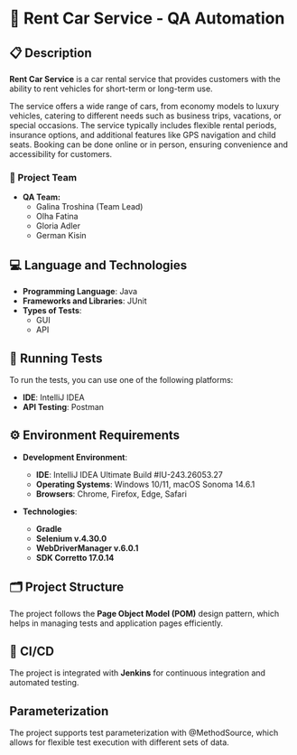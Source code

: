 # 🚗 Rent Car Service - QA Automation

##  📋 Description

**Rent Car Service** is a car rental service that provides customers with the ability to rent vehicles for short-term or long-term use.

The service offers a wide range of cars, from economy models to luxury vehicles, catering to different needs such as business trips, vacations, or special occasions. The service typically includes flexible rental periods, insurance options, and additional features like GPS navigation and child seats. Booking can be done online or in person, ensuring convenience and accessibility for customers.

### 👥 Project Team 
- **QA Team:**
  - Galina Troshina (Team Lead)
  - Olha Fatina
  - Gloria Adler
  - German Kisin

## 💻 Language and Technologies

- **Programming Language**: Java
- **Frameworks and Libraries**: JUnit
- **Types of Tests**:
  - GUI 
  - API 

## 🚀 Running Tests 

To run the tests, you can use one of the following platforms:

- **IDE**: IntelliJ IDEA 
- **API Testing**: Postman 

## ⚙️ Environment Requirements

- **Development Environment**:
  - **IDE**: IntelliJ IDEA Ultimate Build #IU-243.26053.27 
  - **Operating Systems**: Windows 10/11, macOS Sonoma 14.6.1 
  - **Browsers**: Chrome, Firefox, Edge, Safari 

- **Technologies**:
  - **Gradle** 
  - **Selenium v.4.30.0** 
  - **WebDriverManager v.6.0.1** 
  - **SDK Corretto 17.0.14** 

## 🗂️ Project Structure 

The project follows the **Page Object Model (POM)** design pattern, which helps in managing tests and application pages efficiently.

## 🔄 CI/CD

The project is integrated with **Jenkins** for continuous integration and automated testing.

## Parameterization

The project supports test parameterization with @MethodSource, which allows for flexible test execution with different sets of data.
